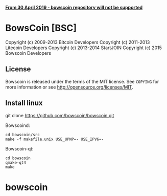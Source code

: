 [**From 30 April 2019 - bowscoin repository will not be supported**](https://github.com/bowscoin/migration "Migration BowsCoin on XLM asset") 

BowsCoin [BSC]
==========================================
Copyright (c) 2009-2013 Bitcoin Developers
Copyright (c) 2011-2013 Litecoin Developers
Copyright (c) 2013-2014 StartJOIN
Copyright (c) 2015	Bowscoin Developers

License
-------

Bowscoin is released under the terms of the MIT license. See `COPYING` for more
information or see http://opensource.org/licenses/MIT.

Install linux
-------

git clone https://github.com/bowscoin/bowscoin.git

Bowscoind:

    cd bowscoin/src
    make -f makefile.unix USE_UPNP=- USE_IPV6=-

Bowscoin-qt:

    cd bowscoin
    qmake-qt4
    make

# bowscoin
